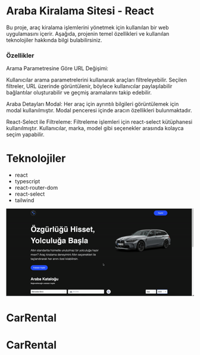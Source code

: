 # Araba Kiralama Sitesi - React

Bu proje, araç kiralama işlemlerini yönetmek için kullanılan bir web uygulamasını içerir. Aşağıda, projenin temel özellikleri ve kullanılan teknolojiler hakkında bilgi bulabilirsiniz.

<h3>Özellikler</h3>
Arama Parametresine Göre URL Değişimi:

Kullanıcılar arama parametrelerini kullanarak araçları filtreleyebilir.
Seçilen filtreler, URL üzerinde görüntülenir, böylece kullanıcılar paylaşılabilir bağlantılar oluşturabilir ve geçmiş aramalarını takip edebilir.

Araba Detayları Modal:
Her araç için ayrıntılı bilgileri görüntülemek için modal kullanılmıştır.
Modal penceresi içinde aracın özellikleri bulunmaktadır.

React-Select ile Filtreleme:
Filtreleme işlemleri için react-select kütüphanesi kullanılmıştır.
Kullanıcılar, marka, model gibi seçenekler arasında kolayca seçim yapabilir.

# Teknolojiler

- react
- typescript
- react-router-dom
- react-select
- tailwind

![Gif](/public/car.gif)

# CarRental
# CarRental
